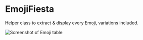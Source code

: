 # EmojiFiesta

Helper class to extract & display every Emoji, variations included.

![Screenshot of Emoji table](https://raw.githubusercontent.com/SabatinoMasala/EmojiFiesta/master/screenshots/a_small.png)
